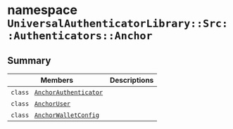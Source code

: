 # namespace `UniversalAuthenticatorLibrary::Src::Authenticators::Anchor` 

## Summary

 Members                                | Descriptions                                
----------------------------------------|---------------------------------------------
`class ` [`AnchorAuthenticator`](UniversalAuthenticatorLibrary--Src--Authenticators--Anchor--AnchorAuthenticator.md) | 
`class ` [`AnchorUser`](UniversalAuthenticatorLibrary--Src--Authenticators--Anchor--AnchorUser.md) | 
`class ` [`AnchorWalletConfig`](UniversalAuthenticatorLibrary--Src--Authenticators--Anchor--AnchorWalletConfig.md) | 

